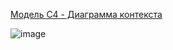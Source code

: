 [Модель C4 - Диаграмма контекста](https://drive.google.com/file/d/1fy5N31wpY9eFZ42MkPM7pIYY9T_ZtRth/view?usp=drive_link)

![image](https://github.com/user-attachments/assets/6c1fed29-8869-47da-ba88-25e44004513d)

